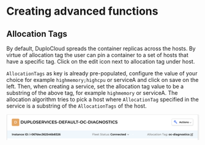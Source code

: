 # Creating advanced functions

## Allocation Tags <a href="#0-toc-title" id="0-toc-title"></a>

By default, DuploCloud spreads the container replicas across the hosts. By virtue of allocation tag the user can pin a container to a set of hosts that have a specific tag. Click on the edit icon next to allocation tag under host.

`AllocationTags` as key is already pre-populated, configure the value of your choice for example `highmemory;highcpu` or serviceA and click on save on the left. Then, when creating a service, set the allocation tag value to be a substring of the above tag, for example `highmemory` or serviceA. The allocation algorithm tries to pick a host where `AllocationTag` specified in the service is a substring of the `AllocationTags` of the host.

![](<../.gitbook/assets/Screen Shot 2022-06-24 at 4.23.44 PM (1) (1) (1) (1) (1).png>)



